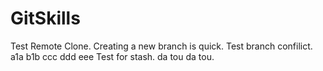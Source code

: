 GitSkills
=========

Test Remote Clone.
Creating a new branch is quick.
Test branch confilict.
a1a
b1b
ccc
ddd
eee
Test for stash.
da tou da tou.
